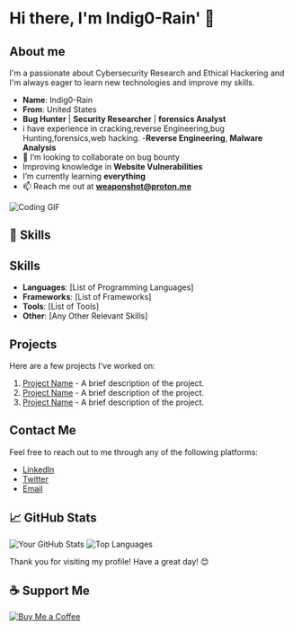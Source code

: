 

# Hi there, I'm Indig0-Rain' 👋

## About me
I'm a passionate about Cybersecurity Research and Ethical Hackering and I'm always eager to learn new technologies and improve my skills.

- **Name**: Indig0-Rain
- **From**: United States
- **Bug Hunter** | **Security Researcher** | **forensics Analyst**
- i have experience in cracking,reverse Engineering,bug Hunting,forensics,web hacking.
-**Reverse Engineering**, **Malware Analysis**
- 👯 I’m looking to collaborate on bug bounty 
- Improving knowledge in **Website Vulnerabilities**
- I’m currently learning **everything** 
- 📫 Reach me out at **weaponshot@proton.me**


![Coding GIF](https://media.giphy.com/media/ZVik7pBtu9dNS/giphy.gif)






## 🚀 Skills

## Skills

- **Languages**: [List of Programming Languages]
- **Frameworks**: [List of Frameworks]
- **Tools**: [List of Tools]
- **Other**: [Any Other Relevant Skills]


## Projects

Here are a few projects I've worked on:

1. [Project Name](link-to-project) - A brief description of the project.
2. [Project Name](link-to-project) - A brief description of the project.
3. [Project Name](link-to-project) - A brief description of the project.



## Contact Me

Feel free to reach out to me through any of the following platforms:

- [LinkedIn](your-linkedin-profile)
- [Twitter](your-twitter-profile)
- [Email](mailto:your-email@example.com)


## 📈 GitHub Stats

![Your GitHub Stats](https://github-readme-stats.vercel.app/api?username=your-github-username&show_icons=true&theme=radical)
![Top Languages](https://github-readme-stats.vercel.app/api/top-langs/?username=your-github-username&layout=compact&theme=radical)


Thank you for visiting my profile! Have a great day! 😊

## ☕ Support Me

[![Buy Me a Coffee](https://img.shields.io/badge/Buy_Me_A_Coffee-FFDD00?style=for-the-badge&logo=buy-me-a-coffee&logoColor=black)](https://www.buymeacoffee.com/Indig0-Rain')
